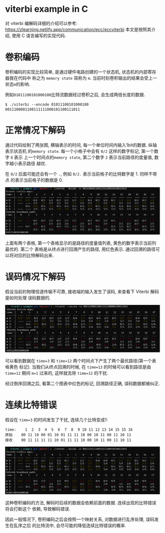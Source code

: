viterbi example in C
====================

对 viterbi 编解码详细的介绍可以参考:
https://zlearning.netlify.app/communication/ecc/eccviterbi
本文是按照其介绍, 使用 C 语言编写的实现代码.

# 卷积编码

卷积编码的实现比较简单, 是通过硬件电路创建的一个状态机, 状态机的内部寄存器我在代码中
称之为 `memory state` 简称为 `m`. 当前时刻卷积输出的结果会受上一状态`m`的影响.

例如`01011100101000100`比特流数据经过卷积之后, 会生成两倍长度的数据.

```console
$ ./viterbi --encode 01011100101000100
0011100001100111111000101100111011
```

# 正常情况下解码

通过代码绘制了两张图, 横轴表示的时间, 每一个单位时间内输入1bit的数据. 纵轴表示状态机
的`memory state`. 每一个小格子中会有 `0/2` 这样的数字标记, 第一个数字 `0` 表示
上一个时间点的`memory state`, 第二个数字 `2` 表示当前路径的度量值, 数字越小表示路径
越优.

在 `0/2` 后面可能还会有一个 `.`, 例如 `0/2.` 表示当前格子的比特数字是 1. 同样不带点
的表示当前格子的数据是 0.

![pic](./pic/viterbi_0011100001100111111000101100111011.png)

上面有两个表格, 第一个表格显示的是路径的度量值列表, 黄色的数字表示当前列最优的. 第二个
表格是从终点进行回溯产生的路径, 用红色表示. 通过回溯的路径可以将对应的比特解码出来.

# 误码情况下解码

假设当前的物理信道传输不可靠, 接收端的输入发生了误码, 来查看下 Viterbi 解码是如何处理
误码数据的.

![pic](./pic/viterbi_0011110001100111111000001100111011.png)

可以看到数据在 `time=3` 和 `time=12` 两个时间点下产生了两个最优路径(第一个表格黄色
标记). 当我们从终点回溯的时候, 在 `time=13` 的时候可以看到路径是由 `time=12` 期间
`m=1` 过来的, 这样就去除 `time=12` 的干扰.

经过倒序回溯之后, 看第二个图表中红色的标记, 回溯路径正确, 误码数据都被纠正.

# 连续比特错误

假设在 `time=3` 的时间发生了干扰, 连续几个比特变成1:

```
time:    1  2  3  4  5  6  7  8  9 10 11 12 13 14 15 15 16
原始    00 11 10 00 01 10 01 11 11 10 00 10 11 00 11 10 11
接收    00 11 11 11 11 10 01 11 11 10 00 10 11 00 11 10 11
```

![pic](./pic/viterbi_0011111111100111111000101100111011.png)

这种卷积编码的方法, 解码时后续的数据会依赖前面的数据. 连续出现的比特错误将会打断这个
依赖, 导致解码错误.

因此一般情况下, 卷积编码之后会按照一个映射关系, 对数据进行乱序处理, 误码发生在乱序之后
的比特流中, 会尽可能的降低连续比特错误的概率.
